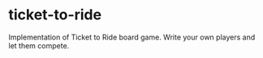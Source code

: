 # ticket-to-ride
Implementation of Ticket to Ride board game. Write your own players and let them compete.

